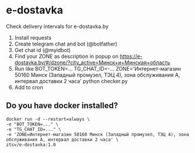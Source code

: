 # e-dostavka
Check delivery intervals for e-dostavka.by

1. Install requests
2. Create telegram chat and bot (@botfather)
3. Get chat id (@myidbot)
4. Find your ZONE as description in popup on https://e-dostavka.by/#/dzone/?city_active=Минск+и+Минская+область
4. Run like
BOT_TOKEN=... TG_CHAT_ID=-... ZONE='Интернет-магазин 50160 Минск (Западный промузел, ТЭЦ 4), зона обслуживания А, интервал доставки 2 часа' python checker.py
5. Add to cron


## Do you have docker installed?

```
docker run -d --restart=always \
-e "BOT_TOKEN=..." \
-e "TG_CHAT_ID=..." \
-e 'ZONE=Интернет-магазин 50160 Минск (Западный промузел, ТЭЦ 4), зона обслуживания А, интервал доставки 2 часа' \
ztsv/e-dostavka:1.0
```